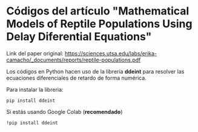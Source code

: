 # Códigos del artículo "Mathematical Models of Reptile Populations Using Delay Diferential Equations"
Link del paper original: https://sciences.utsa.edu/labs/erika-camacho/_documents/reports/reptile-populations.pdf

Los códigos en Python hacen uso de la librería **ddeint** para resolver las ecuaciones diferenciales de retardo de forma numérica.

Para instalar la libreria:
```
pip install ddeint
```
Si estás usando Google Colab (**recomendado**)
```
!pip install ddeint
```
